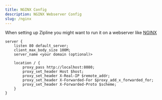 ```yaml
---
title: NGINX Config
description: NGINX Webserver Config
slug: /nginx
---
```


When setting up Zipline you might want to run it on a webserver like [NGINX](https://nginx.org)

```nginx
server {
	listen 80 default_server;
	client_max_body_size 100M;
	server_name <your domain (optional)> 

	location / {
		proxy_pass http://localhost:8080;
    	proxy_set_header Host $host;
    	proxy_set_header X-Real-IP $remote_addr;
    	proxy_set_header X-Forwarded-For $proxy_add_x_forwarded_for;
		proxy_set_header X-Forwarded-Proto $scheme;
	}
}
```
